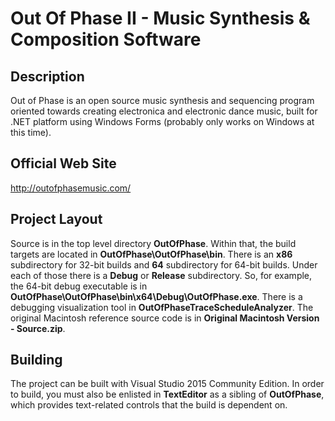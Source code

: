 Out Of Phase II - Music Synthesis & Composition Software
===================

Description
-------------
Out of Phase is an open source music synthesis and sequencing program oriented towards creating electronica and electronic dance music, built for .NET platform using Windows Forms (probably only works on Windows at this time).

Official Web Site
-------------
http://outofphasemusic.com/

Project Layout
-------------
Source is in the top level directory **OutOfPhase**. Within that, the build targets are located in **OutOfPhase\OutOfPhase\bin**. There is an **x86** subdirectory for 32-bit builds and **64** subdirectory for 64-bit builds. Under each of those there is a **Debug** or **Release** subdirectory. So, for example, the 64-bit debug executable is in **OutOfPhase\OutOfPhase\bin\x64\Debug\OutOfPhase.exe**.
There is a debugging visualization tool in **OutOfPhaseTraceScheduleAnalyzer**.
The original Macintosh reference source code is in **Original Macintosh Version - Source.zip**.

Building
-------------
The project can be built with Visual Studio 2015 Community Edition. In order to build, you must also be enlisted in **TextEditor** as a sibling of **OutOfPhase**, which provides text-related controls that the build is dependent on.
